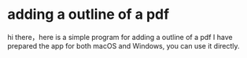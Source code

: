 # adding a outline of a pdf
hi there，here is a simple program for adding a outline of a pdf
I have prepared the app for both macOS and Windows, you can use it directly.
